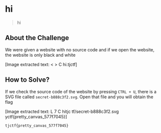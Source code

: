 # hi
> hi

## About the Challenge
We were given a website with no source code and if we open the website, the website is only black and white


[Image extracted text: < >
C
hi.tjctf]


## How to Solve?
If we check the source code of the website by pressing `CTRL + U`, there is a SVG file called `secret-b888c3f2.svg`. Open that file and you will obtain the flag



[Image extracted text: L 7
C
hitjc tf/secret-b888c3f2.svg
yctf{pretty_canvas_577f7045}]


```
tjctf{pretty_canvas_577f7045}
```